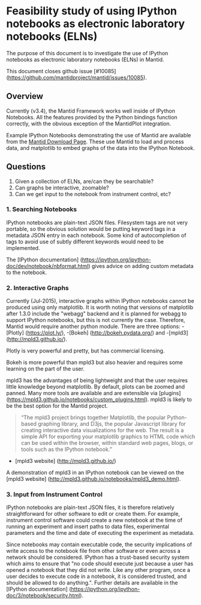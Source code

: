 # Feasibility study of using IPython notebooks as electronic laboratory notebooks (ELNs)

The purpose of this document is to investigate the use of IPython notebooks as
electronic laboratory notebooks (ELNs) in Mantid.

This document closes github issue [#10085] (https://github.com/mantidproject/mantid/issues/10085).

## Overview

Currently (v3.4), the Mantid Framework works well inside of IPython Notebooks.
All the features provided by the Python bindings function correctly, with the
obvious exception of the MantidPlot integration.

Example IPython Notebooks demonstrating the use of Mantid are available from the
[Mantid Download Page](http://download.mantidproject.org/). These use Mantid to
load and process data, and matplotlib to embed graphs of the data into the
IPython Notebook.

## Questions

1. Given a collection of ELNs, are/can they be searchable?
2. Can graphs be interactive, zoomable?
3. Can we get input to the notebook from instrument control, etc?

### 1. Searching Notebooks

IPython notebooks are plain-text JSON files. Filesystem tags are not very portable,
so the obvious solution would be putting keyword tags in a metadata JSON entry
in each notebook. Some kind of autocompletion of tags to avoid use of subtly
different keywords would need to be implemented.

The [IPython documentation] (https://ipython.org/ipython-doc/dev/notebook/nbformat.html)
gives advice on adding custom metadata to the notebook.

### 2. Interactive Graphs

Currently (Jul-2015), interactive graphs within IPython notebooks cannot be
produced using only matplotlib. It is worth noting that versions of matplotlib
after 1.3.0 include the "webagg" backend and it is planned for webagg to support
IPython notebooks, but this is not currently the case. Therefore, Mantid would
require another python module. There are three options:
-[Plotly] (https://plot.ly/),
-[Bokeh] (http://bokeh.pydata.org/) and
-[mpld3] (http://mpld3.github.io/).

Plotly is very powerful and pretty, but has commercial licensing.

Bokeh is more powerful than mpld3 but also heavier and requires some learning
on the part of the user.

mpld3 has the advantages of being lightweight and that the user requires little
knowledge beyond matplotlib. By default, plots can be zoomed and panned. Many more
tools are available and are extensible via [plugins] (https://mpld3.github.io/notebooks/custom_plugins.html).
mpld3 is likely to be the best option for the Mantid project.

>“The mpld3 project brings together Matplotlib, the popular Python-based graphing
>library, and D3js, the popular Javascript library for creating interactive data
>visualizations for the web. The result is a simple API for exporting your
>matplotlib graphics to HTML code which can be used within the browser, within
>standard web pages, blogs, or tools such as the IPython notebook.”
- [mpld3 website] (http://mpld3.github.io/)

A demonstration of mpld3 in an IPython notebook can be viewed on the [mpld3 website] (http://mpld3.github.io/notebooks/mpld3_demo.html).

### 3. Input from Instrument Control

IPython notebooks are plain-text JSON files, it is therefore relatively
straightforward for other software to edit or create them. For example, instrument
control software could create a new notebook at the time of running an experiment and
insert paths to data files, experimental parameters and the time and date of executing the
experiment as metadata.

Since notebooks may contain executable code, the security implications
of write access to the notebook file from other software or even across a
network should be considered. IPython has a trust-based security system which
aims to ensure that "no code should execute just because a user has opened a notebook
that they did not write. Like any other program, once a user decides to execute
code in a notebook, it is considered trusted, and should be allowed to do anything.".
Further details are available in the [IPython documentation] (https://ipython.org/ipython-doc/3/notebook/security.html).
